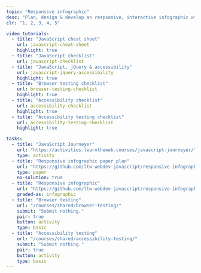 ```yaml
---
topic: "Responsive infographic"
desc: "Plan, design & develop an respsonive, interactive infographic with animations, transitions and oodles of JavaScript."
clr: "1, 2, 3, 4, 5"

video_tutorials:
  - title: "JavaScript cheat sheet"
    url: javascript-cheat-sheet
    highlight: true
  - title: "JavaScript checklist"
    url: javascript-checklist
  - title: "JavaScript, jQuery & accessibility"
    url: javascript-jquery-accessibility
    highlight: true
  - title: "Browser testing checklist"
    url: browser-testing-checklist
    highlight: true
  - title: "Accessibility checklist"
    url: accessibility-checklist
    highlight: true
  - title: "Accessibility testing checklist"
    url: accessibility-testing-checklist
    highlight: true

tasks:
  - title: "JavaScript Journeyer"
    url: "https://activities.learntheweb.courses/javascript-journeyer/"
    type: activity
  - title: "Responsive infographic paper plan"
    url: "https://github.com/ltw-webdev-javascript/responsive-infographic-paper-plan"
    type: paper
    no-solution: true
  - title: "Responsive infographic"
    url: "https://github.com/ltw-webdev-javascript/responsive-infographic"
    graded-as: infographic
  - title: "Browser testing"
    url: "/courses/shared/browser-testing/"
    submit: "Submit nothing."
    pair: true
    button: activity
    type: basic
  - title: "Accessibility testing"
    url: "/courses/shared/accessibility-testing/"
    submit: "Submit nothing."
    pair: true
    button: activity
    type: basic
---
```

